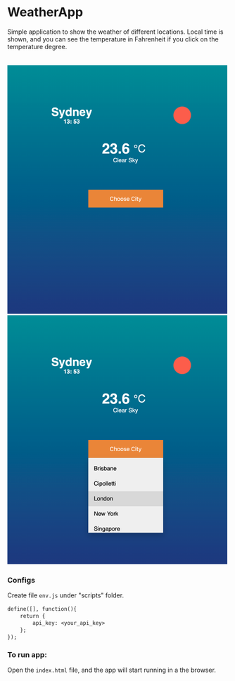 # WeatherApp
Simple application to show the weather of different locations. Local time is shown, and you can see the temperature in Fahrenheit if you click on the temperature degree.<br>
<br>
<br>
<img src="./images/screenshot1.png" width="500" alt="screenshot1">
<img src="./images/screenshot2.png" width="500" alt="screenshot2">

### Configs
Create file ```env.js``` under "scripts" folder.
```
define([], function(){
    return {
        api_key: <your_api_key>
    };
});
```

### To run app:
Open the ```index.html``` file, and the app will start running in a the browser.
